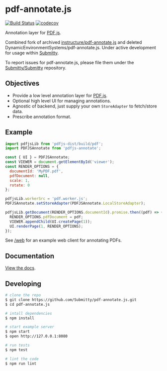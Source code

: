 # pdf-annotate.js

[![Build Status](https://github.com/Submitty/pdf-annotate.js/workflows/Test/badge.svg?branch=master&event=push)](https://github.com/Submitty/pdf-annotate.js/actions?query=workflow%3ATest+event%3Apush+branch%3Amaster)
[![codecov](https://codecov.io/gh/Submitty/pdf-annotate.js/branch/master/graph/badge.svg)](https://codecov.io/gh/Submitty/pdf-annotate.js)

Annotation layer for [PDF.js](https://github.com/mozilla/pdf.js).

Combined fork of archived [instructure/pdf-annotate.js](https://github.com/instructure/pdf-annotate.js/) and deleted DynamicEnvironmentSystems/pdf-annotate.js. Under active development for usage within [Submitty](https://github.com/Submitty/Submitty).

To report issues for pdf-annotate.js, please file them under the [Submitty/Submitty](https://github.com/Submitty/Submitty) repository.

## Objectives

- Provide a low level annotation layer for [PDF.js](https://github.com/mozilla/pdf.js).
- Optional high level UI for managing annotations.
- Agnostic of backend, just supply your own `StoreAdapter` to fetch/store data.
- Prescribe annotation format.

## Example

```js
import pdfjsLib from 'pdfjs-dist/build/pdf';
import PDFJSAnnotate from 'pdfjs-annotate';

const { UI } = PDFJSAnnotate;
const VIEWER = document.getElementById('viewer');
const RENDER_OPTIONS = {
  documentId: 'MyPDF.pdf',
  pdfDocument: null,
  scale: 1,
  rotate: 0
};

pdfjsLib.workerSrc = 'pdf.worker.js';
PDFJSAnnotate.setStoreAdapter(PDFJSAnnotate.LocalStoreAdapter);

pdfjsLib.getDocument(RENDER_OPTIONS.documentId).promise.then((pdf) => {
  RENDER_OPTIONS.pdfDocument = pdf;
  VIEWER.appendChild(UI.createPage(1));
  UI.renderPage(1, RENDER_OPTIONS);
});
```

See [/web](https://github.com/Submitty/pdf-annotate.js/tree/master/web) for an example web client for annotating PDFs.

## Documentation

[View the docs](https://github.com/Submitty/pdf-annotate.js/tree/master/docs).

## Developing

```bash
# clone the repo
$ git clone https://github.com/Submitty/pdf-annotate.js.git
$ cd pdf-annotate.js

# intall dependencies
$ npm install

# start example server
$ npm start
$ open http://127.0.0.1:8080

# run tests
$ npm test

# lint the code
$ npm run lint
```
